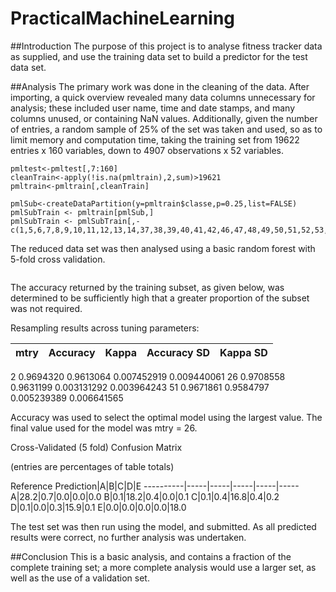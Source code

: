# PracticalMachineLearning

##Introduction
The purpose of this project is to analyse fitness tracker data as supplied, and use the training data set to build a predictor for the test data set.

##Analysis
The primary work was done in the cleaning of the data. After importing, a quick overview revealed many data columns unnecessary for analysis; these included user name, time and date stamps, and many columns unused, or containing NaN values. Additionally, given the number of entries, a random sample of 25% of the set was taken and used, so as to limit memory and computation time, taking the training set from 19622 entries x 160 variables, down to 4907 observations x 52 variables.

```pmltrain<-pmltrain[,7:160]
pmltest<-pmltest[,7:160]
cleanTrain<-apply(!is.na(pmltrain),2,sum)>19621
pmltrain<-pmltrain[,cleanTrain]

pmlSub<-createDataPartition(y=pmltrain$classe,p=0.25,list=FALSE)
pmlSubTrain <- pmltrain[pmlSub,]
pmlSubTrain <- pmlSubTrain[,-c(1,5,6,7,8,9,10,11,12,13,14,37,38,39,40,41,42,46,47,48,49,50,51,52,53,54,68,69,70,71,72,73,74,75,76)]
```

The reduced data set was then analysed using a basic random forest with 5-fold cross validation.

```pmlmodel<-train(classe~.,data=pmlSubTrain,method="rf",trControl=trainControl(method="cv",number=5))
```

The accuracy returned by the training subset, as given below, was determined to be sufficiently high that a greater proportion of the subset was not required.
 
Resampling results across tuning parameters:

mtry | Accuracy | Kappa   |  Accuracy SD | Kappa SD
-----|----------|---------|--------------|---------
  2    0.9694320  0.9613064  0.007452919  0.009440061
  26   0.9708558  0.9631199  0.003131292  0.003964243
  51   0.9671861  0.9584797  0.005239389  0.006641565

  Accuracy was used to select the optimal model using  the largest value.
  The final value used for the model was mtry = 26.


  Cross-Validated (5 fold) Confusion Matrix 

  (entries are percentages of table totals)
 
 Reference
 Prediction|A|B|C|D|E
 ----------|-----|-----|-----|-----|-----
 A|28.2|0.7|0.0|0.0|0.0
 B|0.1|18.2|0.4|0.0|0.1
 C|0.1|0.4|16.8|0.4|0.2
 D|0.1|0.0|0.3|15.9|0.1
 E|0.0|0.0|0.0|0.0|18.0

The test set was then run using the model, and submitted. As all predicted results were correct, no further analysis was undertaken.

##Conclusion
This is a basic analysis, and contains a fraction of the complete training set; a more complete analysis would use a larger set, as well as the use of a validation set.

